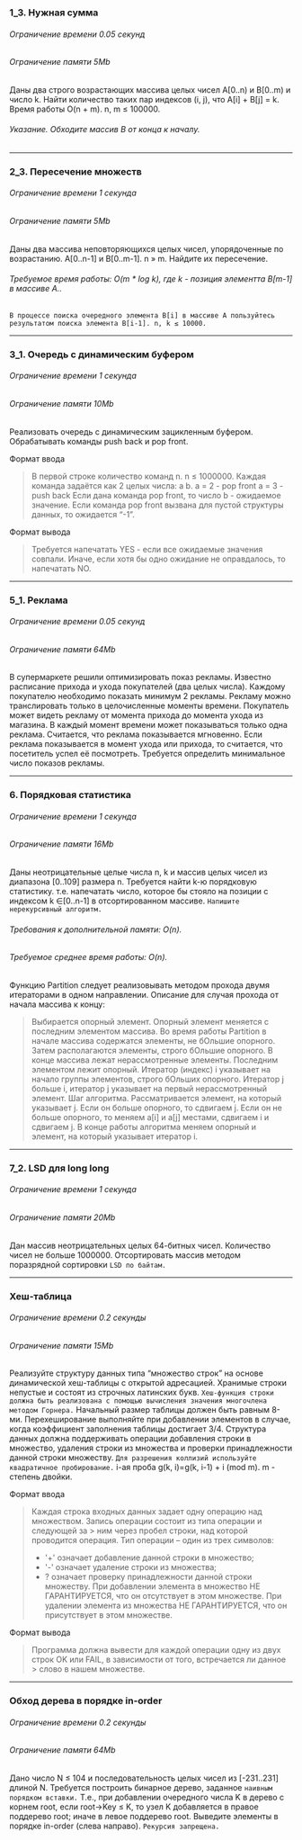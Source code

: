 ### 1_3. Нужная сумма
###### Ограничение времени	0.05 секунд
###### Ограничение памяти	5Mb
Даны два строго возрастающих массива целых чисел A[0..n) и B[0..m) и число k. 
Найти количество таких пар индексов (i, j), что A[i] + B[j] = k. Время работы O(n + m). n, m ≤ 100000.
###### Указание. Обходите массив B от конца к началу.

***

### 2_3. Пересечение множеств

###### Ограничение времени	1 секунда
###### Ограничение памяти	5Mb
Даны два массива неповторяющихся целых чисел, упорядоченные по возрастанию. A[0..n-1] и B[0..m-1]. n » m. 
Найдите их пересечение.
###### Требуемое время работы: O(m * log k), где k - позиция элементта B[m-1] в массиве A.. 
`В процессе поиска очередного элемента B[i] в массиве A пользуйтесь результатом поиска элемента B[i-1]. n, k ≤ 10000.`

***

### 3_1. Очередь с динамическим буфером

###### Ограничение времени	1 секунда
###### Ограничение памяти	10Mb
Реализовать очередь с динамическим зацикленным буфером.
Обрабатывать команды push back и pop front.

Формат ввода
> В первой строке количество команд n. n ≤ 1000000.
> Каждая команда задаётся как 2 целых числа: a b.
> a = 2 - pop front
> a = 3 - push back
> Если дана команда pop front, то число b - ожидаемое значение. 
> Если команда pop front вызвана для пустой структуры данных, то ожидается “-1”.

Формат вывода
> Требуется напечатать YES - если все ожидаемые значения совпали. 
> Иначе, если хотя бы одно ожидание не оправдалось, то напечатать NO.

***

### 5_1. Реклама

###### Ограничение времени	0.05 секунд
###### Ограничение памяти	64Mb
В супермаркете решили оптимизировать показ рекламы. Известно расписание прихода и ухода покупателей (два целых числа). 
Каждому покупателю необходимо показать минимум 2 рекламы. 
Рекламу можно транслировать только в целочисленные моменты времени. 
Покупатель может видеть рекламу от момента прихода до момента ухода из магазина. 
В каждый момент времени может показываться только одна реклама. Считается, что реклама показывается мгновенно.
Если реклама показывается в момент ухода или прихода, то считается, что посетитель успел её посмотреть. 
Требуется определить минимальное число показов рекламы.

***

### 6. Порядковая статистика

###### Ограничение времени	1 секунда
###### Ограничение памяти	16Mb
Даны неотрицательные целые числа n, k и массив целых чисел из диапазона [0..109] размера n.
Требуется найти k-ю порядковую статистику. т.е. напечатать число, которое бы стояло на позиции с индексом k ∈[0..n-1] в отсортированном массиве.
`Напишите нерекурсивный алгоритм.`
###### Требования к дополнительной памяти: O(n).
###### Требуемое среднее время работы: O(n).
Функцию Partition следует реализовывать методом прохода двумя итераторами в одном направлении.
Описание для случая прохода от начала массива к концу:
> Выбирается опорный элемент.
> Опорный элемент меняется с последним элементом массива.
> Во время работы Partition в начале массива содержатся элементы, не бОльшие опорного. 
> Затем располагаются элементы, строго бОльшие опорного. В конце массива лежат нерассмотренные элементы. 
> Последним элементом лежит опорный.
> Итератор (индекс) i указывает на начало группы элементов, строго бОльших опорного.
> Итератор j больше i, итератор j указывает на первый нерассмотренный элемент.
> Шаг алгоритма. Рассматривается элемент, на который указывает j. 
> Если он больше опорного, то сдвигаем j. Если он не больше опорного, то меняем a[i] и a[j] местами, сдвигаем i и сдвигаем j.
> В конце работы алгоритма меняем опорный и элемент, на который указывает итератор i.

***

### 7_2. LSD для long long

###### Ограничение времени	1 секунда
###### Ограничение памяти	20Mb
Дан массив неотрицательных целых 64-битных чисел. Количество чисел не больше 1000000.
Отсортировать массив методом поразрядной сортировки `LSD по байтам.`

***

### Хеш-таблица

###### Ограничение времени	0.2 секунды
###### Ограничение памяти	15Mb

Реализуйте структуру данных типа “множество строк” на основе динамической хеш-таблицы с открытой адресацией. 
Хранимые строки непустые и состоят из строчных латинских букв. `Хеш-функция строки должна быть реализована с помощью вычисления значения многочлена методом Горнера.` Начальный размер таблицы должен быть равным 8-ми. 
Перехеширование выполняйте при добавлении элементов в случае, когда коэффициент заполнения таблицы достигает 3/4. 
Структура данных должна поддерживать операции добавления строки в множество, удаления строки из множества и проверки принадлежности данной строки множеству. `Для разрешения коллизий используйте квадратичное пробирование.` i-ая проба g(k, i)=g(k, i-1) + i (mod m). m - степень двойки. 

Формат ввода
> Каждая строка входных данных задает одну операцию над множеством. Запись операции состоит из типа операции и следующей за > ним через пробел строки, над которой проводится операция. Тип операции – один из трех символов: 
> * '+' означает добавление данной строки в множество; 
> * '-' означает удаление строки из множества; 
> *  ? означает проверку принадлежности данной строки множеству. 
При добавлении элемента в множество НЕ ГАРАНТИРУЕТСЯ, что он отсутствует в этом множестве. При удалении элемента из множества НЕ ГАРАНТИРУЕТСЯ, что он присутствует в этом множестве.

Формат вывода
> Программа должна вывести для каждой операции одну из двух строк OK или FAIL, в зависимости от того, встречается ли данное > слово в нашем множестве.

***

### Обход дерева в порядке in-order

###### Ограничение времени	0.2 секунды
###### Ограничение памяти	64Mb
Дано число N ≤ 104 и последовательность целых чисел из [-231..231] длиной N. Требуется построить бинарное дерево, заданное `наивным порядком вставки.` Т.е., при добавлении очередного числа K в дерево с корнем root, если root→Key ≤ K, то узел K добавляется в правое поддерево root; иначе в левое поддерево root. Выведите элементы в порядке in-order (слева направо).
`Рекурсия запрещена.`
